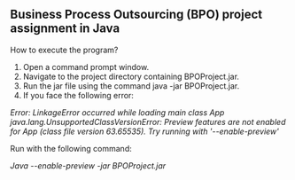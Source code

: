 ## Business Process Outsourcing (BPO) project assignment in Java

How to execute the program?
1.	Open a command prompt window.
2.	Navigate to the project directory containing BPOProject.jar.
3.	Run the jar file using the command java -jar BPOProject.jar.
4.	If you face the following error:

*Error: LinkageError occurred while loading main class App java.lang.UnsupportedClassVersionError: Preview features are not enabled for App (class file version 63.65535). Try running with '--enable-preview'*

Run with the following command:

*Java --enable-preview -jar BPOProject.jar*
